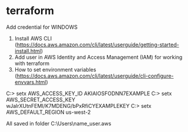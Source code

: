 # terraform


Add credential for WINDOWS
1. Install AWS CLI (https://docs.aws.amazon.com/cli/latest/userguide/getting-started-install.html)
2. Add user in AWS Identity and Access Management (IAM) for working with terraform
3. How to set environment variables (https://docs.aws.amazon.com/cli/latest/userguide/cli-configure-envvars.html)

C:\> setx AWS_ACCESS_KEY_ID AKIAIOSFODNN7EXAMPLE
C:\> setx AWS_SECRET_ACCESS_KEY wJalrXUtnFEMI/K7MDENG/bPxRfiCYEXAMPLEKEY
C:\> setx AWS_DEFAULT_REGION us-west-2

All saved in folder C:\Users\name_user\.aws
